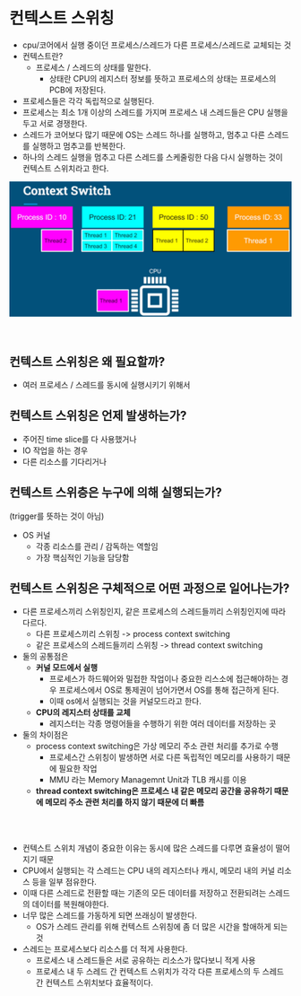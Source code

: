 # 컨텍스트 스위칭
- cpu/코어에서 실행 중이던 프로세스/스레드가 다른 프로세스/스레드로 교체되는 것
- 컨텍스트란?
  - 프로세스 / 스레드의 상태를 말한다.
    - 상태란 CPU의 레지스터 정보를 뜻하고 프로세스의 상태는 프로세스의 PCB에 저장된다.
- 프로세스들은 각각 독립적으로 실행된다.
- 프로세스는 최소 1개 이상의 스레드를 가지며 프로세스 내 스레드들은 CPU 실행을 두고 서로 경쟁한다.
- 스레드가 코어보다 많기 때문에 OS는 스레드 하나를 실행하고, 멈추고 다른 스레드를 실행하고 멈추고를 반복한다.
- 하나의 스레드 실행을 멈추고 다른 스레드를 스케줄링한 다음 다시 실행하는 것이 컨텍스트 스위치라고 한다.

![context-switch](./img/context-switch.png)

<br>

## 컨텍스트 스위칭은 왜 필요할까?
- 여러 프로세스 / 스레드를 동시에 실행시키기 위해서

## 컨텍스트 스위칭은 언제 발생하는가?
- 주어진 time slice를 다 사용했거나
- IO 작업을 하는 경우
- 다른 리소스를 기다리거나

## 컨텍스트 스위층은 누구에 의해 실행되는가? 
(trigger를 뜻하는 것이 아님)
- OS 커널
  - 각종 리소스를 관리 / 감독하는 역할임
  - 가장 핵심적인 기능을 담당함

## 컨텍스트 스위칭은 구체적으로 어떤 과정으로 일어나는가?
- 다른 프로세스끼리 스위칭인지, 같은 프로세스의 스레드들끼리 스위칭인지에 따라 다르다.
  - 다른 프로세스끼리 스위칭 -> process context switching
  - 같은 프로세스의 스레드들끼리 스위칭 -> thread context switching
- 둘의 공통점은
  - **커널 모드에서 실행**
    - 프로세스가 하드웨어와 밀접한 작업이나 중요한 리스소에 접근해야하는 경우 프로세스에서 OS로 통제권이 넘어가면서 OS를 통해 접근하게 된다.
    - 이때 os에서 실행되는 것을 커널모드라고 한다.
  - **CPU의 레지스터 상태를 교체**
    - 레지스터는 각종 명령어들을 수행하기 위한 여러 데이터를 저장하는 곳
- 둘의 차이점은
  - process context switching은 가상 메모리 주소 관련 처리를 추가로 수행
    - 프로세스간 스위칭이 발생하면 서로 다른 독립적인 메모리를 사용하기 때문에 필요한 작업
    - MMU 라는 Memory Managemnt Unit과 TLB 캐시를 이용
  - **thread context switching은 프로세스 내 같은 메모리 공간을 공유하기 때문에 메모리 주소 관련 처리를 하지 않기 때문에 더 빠름**

<br>
<br>

- 컨텍스트 스위치 개념이 중요한 이유는 동시에 많은 스레드를 다루면 효율성이 떨어지기 때문
- CPU에서 실행되는 각 스레드는 CPU 내의 레지스터나 캐시, 메모리 내의 커널 리소스 등을 일부 점유한다.
- 이때 다른 스레드로 전환할 때는 기존의 모든 데이터를 저장하고 전환되려는 스레드의 데이터를 복원해야한다.
- 너무 많은 스레드를 가동하게 되면 쓰래싱이 발생한다.
    - OS가 스레드 관리를 위해 컨텍스트 스위칭에 좀 더 많은 시간을 할애하게 되는 것
- 스레드는 프로세스보다 리소스를 더 적게 사용한다.
    - 프로세스 내 스레드들은 서로 공유하는 리소스가 많다보니 적게 사용
    - 프로세스 내 두 스레드 간 컨텍스트 스위치가 각각 다른 프로세스의 두 스레드 간 컨텍스트 스위치보다 효율적이다.